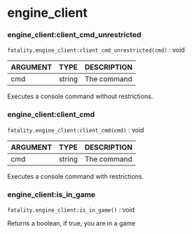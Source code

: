 # engine\_client

### engine\_client:client\_cmd\_unrestricted

`fatality.engine_client:client_cmd_unrestricted(cmd)` : void

| ARGUMENT | TYPE | DESCRIPTION |
| :--- | :--- | :--- |
| cmd | string | The command |

Executes a console command without restrictions.

### engine\_client:client\_cmd

`fatality.engine_client:client_cmd(cmd)` : void

| ARGUMENT | TYPE | DESCRIPTION |
| :--- | :--- | :--- |
| cmd | string | The command |

Executes a console command with restrictions.

### engine\_client:is\_in\_game

`fatality.engine_client:is_in_game()` : void

Returns a boolean, if true, you are in a game

